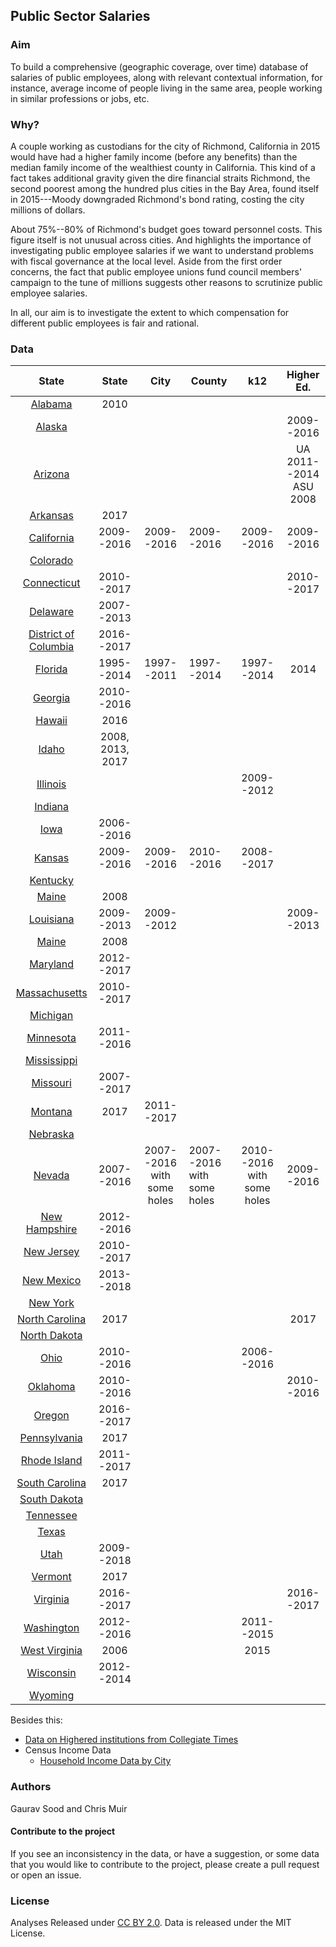 ## Public Sector Salaries

### Aim 

To build a comprehensive (geographic coverage, over time) database of salaries of public employees, along with relevant contextual information, for instance, average income of people living in the same area, people working in similar professions or jobs, etc.  

### Why?

A couple working as custodians for the city of Richmond, California in 2015 would have had a higher family income (before any benefits) than the median family income of the wealthiest county in California. This kind of a fact takes additional gravity given the dire financial straits Richmond, the second poorest among the hundred plus cities in the Bay Area, found itself in 2015---Moody downgraded Richmond's bond rating, costing the city millions of dollars.  

About 75%--80% of Richmond's budget goes toward personnel costs. This figure itself is not unusual across cities. And highlights the importance of investigating public employee salaries if we want to understand problems with fiscal governance at the local level.  Aside from the first order concerns, the fact that public employee unions fund council members' campaign to the tune of millions suggests other reasons to scrutinize public employee salaries. 

In all, our aim is to investigate the extent to which compensation for different public employees is fair and rational.

### Data 

|            State            |      State       |            City            | County                     |            k12             |          Higher Ed.          |
| :-------------------------: | :--------------: | :------------------------: | -------------------------- | :------------------------: | :--------------------------: |
|       [Alabama](al/)        |       2010       |                            |                            |                            |                              |
|        [Alaska](ak/)        |                  |                            |                            |                            |          2009--2016          |
|       [Arizona](az/)        |                  |                            |                            |                            | UA 2011--2014<br /> ASU 2008 |
|       [Arkansas](ar/)       |       2017       |                            |                            |                            |                              |
|      [California](ca/)      |    2009--2016    |         2009--2016         | 2009--2016                 |         2009--2016         |          2009--2016          |
|       [Colorado](co/)       |                  |                            |                            |                            |                              |
|     [Connecticut](ct/)      |    2010--2017    |                            |                            |                            |          2010--2017          |
|       [Delaware](de/)       |    2007--2013    |                            |                            |                            |                              |
| [District of Columbia](dc/) |    2016--2017    |                            |                            |                            |                              |
|       [Florida](fl/)        |    1995--2014    |         1997--2011         | 1997--2014                 |         1997--2014         |             2014             |
|       [Georgia](ga/)        |    2010--2016    |                            |                            |                            |                              |
|        [Hawaii](hi/)        |       2016       |                            |                            |                            |                              |
|        [Idaho](id/)         | 2008, 2013, 2017 |                            |                            |                            |                              |
|       [Illinois](il/)       |                  |                            |                            |         2009--2012         |                              |
|       [Indiana](in/)        |                  |                            |                            |                            |                              |
|         [Iowa](ia/)         |    2006--2016    |                            |                            |                            |                              |
|        [Kansas](ks/)        |    2009--2016    |         2009--2016         | 2010--2016                 |         2008--2017         |                              |
|       [Kentucky](ky/)       |                  |                            |                            |                            |                              |
|        [Maine](me/)         |       2008       |                            |                            |                            |                              |
|      [Louisiana](la/)       |    2009--2013    |         2009--2012         |                            |                            |          2009--2013          |
|        [Maine](me/)         |       2008       |                            |                            |                            |                              |
|       [Maryland](md/)       |    2012--2017    |                            |                            |                            |                              |
|    [Massachusetts](ma/)     |    2010--2017    |                            |                            |                            |                              |
|       [Michigan](mi/)       |                  |                            |                            |                            |                              |
|      [Minnesota](mn/)       |    2011--2016    |                            |                            |                            |                              |
|     [Mississippi](ms/)      |                  |                            |                            |                            |                              |
|       [Missouri](mo/)       |    2007--2017    |                            |                            |                            |                              |
|       [Montana](mt/)        |       2017       |         2011--2017         |                            |                            |                              |
|       [Nebraska](nb/)       |                  |                            |                            |                            |                              |
|        [Nevada](nv/)        |    2007--2016    | 2007--2016 with some holes | 2007--2016 with some holes | 2010--2016 with some holes |          2009--2016          |
|    [New Hampshire](nh/)     |    2012--2016    |                            |                            |                            |                              |
|      [New Jersey](nj/)      |    2010--2017    |                            |                            |                            |                              |
|      [New Mexico](nm/)      |    2013--2018    |                            |                            |                            |                              |
|       [New York](ny/)       |                  |                            |                            |                            |                              |
|    [North Carolina](nc/)    |       2017       |                            |                            |                            |             2017             |
|     [North Dakota](nd/)     |                  |                            |                            |                            |                              |
|         [Ohio](oh/)         |    2010--2016    |                            |                            |         2006--2016         |                              |
|       [Oklahoma](ok/)       |    2010--2016    |                            |                            |                            |          2010--2016          |
|        [Oregon](or/)        |    2016--2017    |                            |                            |                            |                              |
|     [Pennsylvania](pa/)     |       2017       |                            |                            |                            |                              |
|     [Rhode Island](ri/)     |    2011--2017    |                            |                            |                            |                              |
|    [South Carolina](sc/)    |       2017       |                            |                            |                            |                              |
|     [South Dakota](sd/)     |                  |                            |                            |                            |                              |
|      [Tennessee](tn/)       |                  |                            |                            |                            |                              |
|        [Texas](tx/)         |                  |                            |                            |                            |                              |
|         [Utah](ut/)         |    2009--2018    |                            |                            |                            |                              |
|       [Vermont](vt/)        |       2017       |                            |                            |                            |                              |
|       [Virginia](va/)       |    2016--2017    |                            |                            |                            |          2016--2017          |
|      [Washington](wa/)      |    2012--2016    |                            |                            |         2011--2015         |                              |
|    [West Virginia](wv/)     |       2006       |                            |                            |            2015            |                              |
|      [Wisconsin](wi/)       |    2012--2014    |                            |                            |                            |                              |
|       [Wyoming](wy/)        |                  |                            |                            |                            |                              |

Besides this: 

- [Data on Highered institutions from Collegiate Times](collegiate_times/)
- Census Income Data
  - [Household Income Data by City](census/hh_income_city.csv)


### Authors

Gaurav Sood and Chris Muir

#### Contribute to the project

If you see an inconsistency in the data, or have a suggestion, or some data that you would like to contribute to the project, please create a pull request or open an issue. 

### License

Analyses Released under [CC BY 2.0](https://creativecommons.org/licenses/by/2.0/). Data is released under the MIT License.